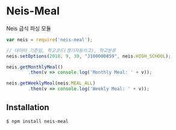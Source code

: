 # Neis-Meal
  Neis 급식 파싱 모듈

```js
var neis = require('neis-meal');

// 데이터 기준일, 학교코드(경기자동차고), 학교분류
neis.setOptions(2018, 9, 30, "J100000859", neis.HIGH_SCHOOL);

neis.getMonthlyMeal()
        .then(v => console.log('Monthly Meal: ' + v));

neis.getWeeklyMeal(neis.MEAL_ALL)
        .then(v => console.log('Weekly Meal: ' + v));
```

## Installation

```bash
$ npm install neis-meal
```
